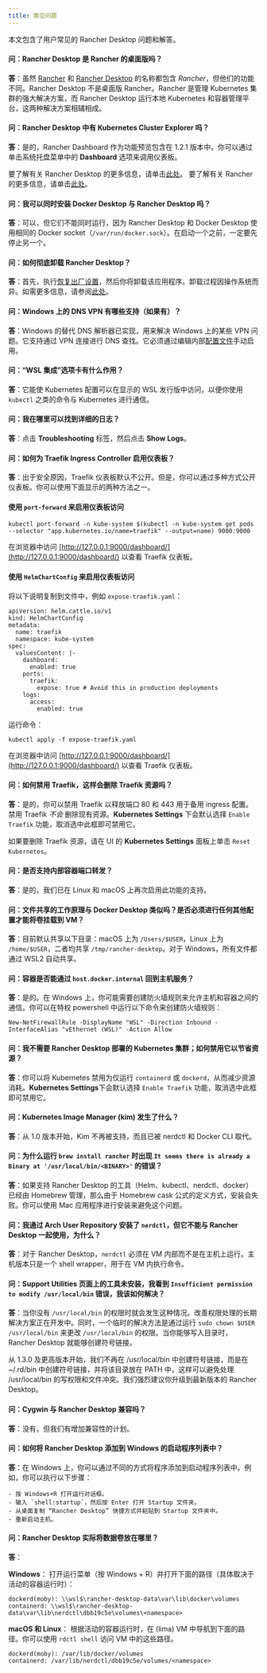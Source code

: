 ```yaml
---
title: 常见问题
---
```


本文包含了用户常见的 Rancher Desktop 问题和解答。

#### **问：Rancher Desktop 是 Rancher 的桌面版吗？**

**答**：虽然 [Rancher](https://rancher.com/) 和 [Rancher Desktop](https://rancherdesktop.io/) 的名称都包含 _Rancher_，但他们的功能不同。Rancher Desktop 不是桌面版 Rancher。Rancher 是管理 Kubernetes 集群的强大解决方案，而 Rancher Desktop 运行本地 Kubernetes 和容器管理平台，这两种解决方案相辅相成。

#### **问：Rancher Desktop 中有 Kubernetes Cluster Explorer 吗？**

**答**：是的，Rancher Dashboard 作为功能预览包含在 1.2.1 版本中。你可以通过单击系统托盘菜单中的 **Dashboard** 选项来调用仪表板。

要了解有关 Rancher Desktop 的更多信息，请单击[此处](https://docs.rancherdesktop.io/)。
要了解有关 Rancher 的更多信息，请单击[此处](https://rancher.com/why-rancher)。

[Rancher]: https://rancher.com/

[minikube]: https://minikube.sigs.k8s.io/docs/

[kind]: https://kind.sigs.k8s.io/docs/user/quick-start/

[Docker Desktop]: https://docs.docker.com/desktop/

<!-- #1221 -->
#### **问：我可以同时安装 Docker Desktop 与 Rancher Desktop 吗？**

**答**：可以，但它们不能同时运行，因为 Rancher Desktop 和 Docker Desktop 使用相同的 Docker socket（`/var/run/docker.sock`）。在启动一个之前，一定要先停止另一个。

<!-- #1074
#### **Q: After uninstalling Rancher Desktop I noticed there are still some resources left behind. What are all the things that I need to manually remove and how?**

**A:**
-->

<!-- #640 -->
#### **问：如何彻底卸载 Rancher Desktop？**

**答**：首先，执行[恢复出厂设置](./getting-started/features.md#factory-reset)，然后你将卸载该应用程序。卸载过程因操作系统而异。如需更多信息，请参阅[此处](./getting-started/installation.md)。

#### **问：Windows 上的 DNS VPN 有哪些支持（如果有）？**

**答**：Windows 的替代 DNS 解析器已实现，用来解决 Windows 上的某些 VPN 问题。它支持通过 VPN 连接进行 DNS 查找。它必须通过编辑内部[配置文件](https://github.com/rancher-sandbox/rancher-desktop/issues/1899#issuecomment-1109128277)手动启用。

#### **问：“WSL 集成”选项卡有什么作用？**

**答**：它能使 Kubernetes 配置可以在显示的 WSL 发行版中访问，以便你使用 `kubectl` 之类的命令与 Kubernetes 进行通信。

#### **问：我在哪里可以找到详细的日志？**

**答**：点击 **Troubleshooting** 标签，然后点击 **Show Logs**。

#### **问：如何为 Traefik Ingress Controller 启用仪表板？**

**答**：出于安全原因，Traefik 仪表板默认不公开。但是，你可以通过多种方式公开仪表板。你可以使用下面显示的两种方法之一。

#### 使用 `port-forward` 来启用仪表板访问

```
kubectl port-forward -n kube-system $(kubectl -n kube-system get pods --selector "app.kubernetes.io/name=traefik" --output=name) 9000:9000
```

在浏览器中访问 [http://127.0.0.1:9000/dashboard/](http://127.0.0.1:9000/dashboard/) 以查看 Traefik 仪表板。

#### 使用 `HelmChartConfig` 来启用仪表板访问

将以下说明复制到文件中，例如 `expose-traefik.yaml`：

```
apiVersion: helm.cattle.io/v1
kind: HelmChartConfig
metadata:
  name: traefik
  namespace: kube-system
spec:
  valuesContent: |-
    dashboard:
      enabled: true
    ports:
      traefik:
        expose: true # Avoid this in production deployments
    logs:
      access:
        enabled: true
```

运行命令：

```
kubectl apply -f expose-traefik.yaml
```

在浏览器中访问 [http://127.0.0.1:9000/dashboard/](http://127.0.0.1:9000/dashboard/) 以查看 Traefik 仪表板。

#### **问：如何禁用 Traefik，这样会删除 Traefik 资源吗？**

**答**：是的，你可以禁用 Traefik 以释放端口 80 和 443 用于备用 ingress 配置。禁用 Traefik _不会_ 删除现有资源。**Kubernetes Settings** 下会默认选择 `Enable Traefik` 功能，取消选中此框即可禁用它。

如果要删除 Traefik 资源，请在 UI 的 **Kubernetes Settings** 面板上单击 `Reset Kubernetes`。

#### **问：是否支持内部容器端口转发？**

**答**：是的，我们已在 Linux 和 macOS 上再次启用此功能的支持。

#### **问：文件共享的工作原理与 Docker Desktop 类似吗？是否必须进行任何其他配置才能将卷挂载到 VM？**

**答**：目前默认共享以下目录：macOS 上为 `/Users/$USER`，Linux 上为 `/home/$USER`，二者均共享 `/tmp/rancher-desktop`。对于 Windows，所有文件都通过 WSL2 自动共享。

#### **问：容器是否能通过 `host.docker.internal` 回到主机服务？**

**答**：是的。在 Windows 上，你可能需要创建防火墙规则来允许主机和容器之间的通信。你可以在特权 powershell 中运行以下命令来创建防火墙规则：

```
New-NetFirewallRule -DisplayName "WSL" -Direction Inbound -InterfaceAlias "vEthernet (WSL)" -Action Allow
```

<!-- #985 -->
#### **问：我不需要 Rancher Desktop 部署的 Kubernetes 集群；如何禁用它以节省资源？**

**答**：你可以将 Kubernetes 禁用为仅运行 `containerd` 或 `dockerd`，从而减少资源消耗。**Kubernetes Settings**下会默认选择 `Enable Traefik` 功能，取消选中此框即可禁用它。

<!-- #726 -->
#### **问：Kubernetes Image Manager (kim) 发生了什么？**

**答**：从 1.0 版本开始，Kim 不再被支持，而且已被 nerdctl 和 Docker CLI 取代。

<!-- #776 -->
#### **问：为什么运行 `brew install rancher` 时出现 `It seems there is already a Binary at '/usr/local/bin/<BINARY>'` 的错误？**

**答**：如果支持 Rancher Desktop 的工具（Helm、kubectl、nerdctl、docker）已经由 Homebrew 管理，那么由于 Homebrew cask 公式的定义方式，安装会失败。你可以使用 Mac 应用程序进行安装来避免这个问题。

#### 问：我通过 Arch User Repository 安装了 `nerdctl`，但它不能与 Rancher Desktop 一起使用，为什么？

**答**：对于 Rancher Desktop，`nerdctl` 必须在 VM 内部而不是在主机上运行。主机版本只是一个 shell wrapper，用于在 VM 内执行命令。

<!-- #1155 -->
#### **问：Support Utilities 页面上的工具未安装，我看到 `Insufficient permission to modify /usr/local/bin` 错误，我该如何解决？**

**答**：当你没有 `/usr/local/bin` 的权限时就会发生这种情况。改善权限处理的长期解决方案正在开发中。同时，一个临时的解决方法是通过运行 `sudo chown $USER /usr/local/bin` 来更改 `/usr/local/bin` 的权限。当你能够写入目录时，Rancher Desktop 就能够创建符号链接。

从 1.3.0 及更高版本开始，我们不再在 /usr/local/bin 中创建符号链接，而是在 ~/.rd/bin 中创建符号链接，并将该目录放在 PATH 中，这样可以避免处理 /usr/local/bin 的写权限和文件冲突。我们强烈建议你升级到最新版本的 Rancher Desktop。

<!-- #981 -->
#### **问：Cygwin 与 Rancher Desktop 兼容吗？**

**答**：没有，但我们有增加兼容性的计划。

#### **问：如何将 Rancher Desktop 添加到 Windows 的启动程序列表中？**

**答**：在 Windows 上，你可以通过不同的方式将程序添加到启动程序列表中。例如，你可以执行以下步骤：

```
- 按 Windows+R 打开运行对话框。
- 输入 `shell:startup`，然后按 Enter 打开 Startup 文件夹。
- 从桌面复制 “Rancher Desktop” 快捷方式并粘贴到 Startup 文件夹中。
- 重新启动主机。
```
#### **问：Rancher Desktop 实际将数据卷放在哪里？**

**答**：

**Windows**：
打开运行菜单（按 Windows + R）并打开下面的路径（具体取决于活动的容器运行时）：
```
dockerd(moby): \\wsl$\rancher-desktop-data\var\lib\docker\volumes
containerd: \\wsl$\rancher-desktop-data\var\lib\nerdctl\dbb19c5e\volumes\<namespace>
```
**macOS 和 Linux**：
根据活动的容器运行时，在 (lima) VM 中导航到下面的路径。你可以使用 `rdctl shell` 访问 VM 中的这些路径。
```
dockerd(moby): /var/lib/docker/volumes
containerd: /var/lib/nerdctl/dbb19c5e/volumes/<namespace>
```
